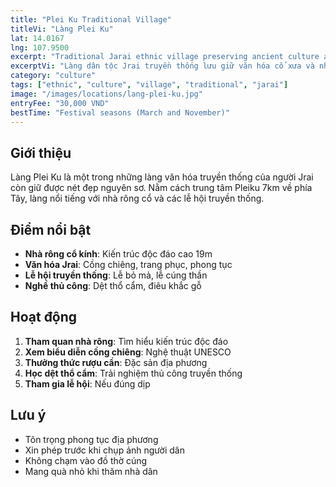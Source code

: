 ```yaml
---
title: "Plei Ku Traditional Village"
titleVi: "Làng Plei Ku"
lat: 14.0167
lng: 107.9500
excerpt: "Traditional Jarai ethnic village preserving ancient culture and community houses"
excerptVi: "Làng dân tộc Jrai truyền thống lưu giữ văn hóa cổ xưa và nhà rông đặc trưng"
category: "culture"
tags: ["ethnic", "culture", "village", "traditional", "jarai"]
image: "/images/locations/lang-plei-ku.jpg"
entryFee: "30,000 VND"
bestTime: "Festival seasons (March and November)"
---
```


## Giới thiệu

Làng Plei Ku là một trong những làng văn hóa truyền thống của người Jrai còn giữ được nét đẹp nguyên sơ. Nằm cách trung tâm Pleiku 7km về phía Tây, làng nổi tiếng với nhà rông cổ và các lễ hội truyền thống.

## Điểm nổi bật

- **Nhà rông cổ kính**: Kiến trúc độc đáo cao 19m
- **Văn hóa Jrai**: Cồng chiêng, trang phục, phong tục
- **Lễ hội truyền thống**: Lễ bỏ mả, lễ cúng thần
- **Nghề thủ công**: Dệt thổ cẩm, điêu khắc gỗ

## Hoạt động

1. **Tham quan nhà rông**: Tìm hiểu kiến trúc độc đáo
2. **Xem biểu diễn cồng chiêng**: Nghệ thuật UNESCO
3. **Thưởng thức rượu cần**: Đặc sản địa phương
4. **Học dệt thổ cẩm**: Trải nghiệm thủ công truyền thống
5. **Tham gia lễ hội**: Nếu đúng dịp

## Lưu ý

- Tôn trọng phong tục địa phương
- Xin phép trước khi chụp ảnh người dân
- Không chạm vào đồ thờ cúng
- Mang quà nhỏ khi thăm nhà dân
